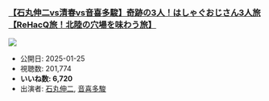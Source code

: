 ### [【石丸伸二vs清春vs音喜多駿】奇跡の3人！はしゃぐおじさん3人旅【ReHacQ旅！北陸の穴場を味わう旅】](https://www.youtube.com/watch?v=AafCIqXw6R4)
[![](https://img.youtube.com/vi/AafCIqXw6R4/sddefault.jpg)](https://www.youtube.com/watch?v=AafCIqXw6R4)
-   公開日: 2025-01-25
-   視聴数: 201,774
-   **いいね数: 6,720**
-   出演者: [石丸伸二](/rehacq_fan/people/石丸伸二 "wikilink"), [音喜多駿](/rehacq_fan/people/音喜多駿 "wikilink")
